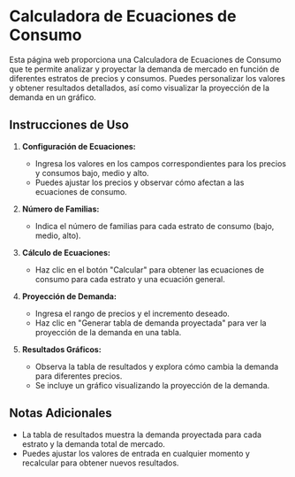 
# Calculadora de Ecuaciones de Consumo

Esta página web proporciona una Calculadora de Ecuaciones de Consumo que te permite analizar y proyectar la demanda de mercado en función de diferentes estratos de precios y consumos. Puedes personalizar los valores y obtener resultados detallados, así como visualizar la proyección de la demanda en un gráfico.

## Instrucciones de Uso

1. **Configuración de Ecuaciones:**
   - Ingresa los valores en los campos correspondientes para los precios y consumos bajo, medio y alto.
   - Puedes ajustar los precios y observar cómo afectan a las ecuaciones de consumo.

2. **Número de Familias:**
   - Indica el número de familias para cada estrato de consumo (bajo, medio, alto).

3. **Cálculo de Ecuaciones:**
   - Haz clic en el botón "Calcular" para obtener las ecuaciones de consumo para cada estrato y una ecuación general.

4. **Proyección de Demanda:**
   - Ingresa el rango de precios y el incremento deseado.
   - Haz clic en "Generar tabla de demanda proyectada" para ver la proyección de la demanda en una tabla.

5. **Resultados Gráficos:**
   - Observa la tabla de resultados y explora cómo cambia la demanda para diferentes precios.
   - Se incluye un gráfico visualizando la proyección de la demanda.

## Notas Adicionales

- La tabla de resultados muestra la demanda proyectada para cada estrato y la demanda total de mercado.
- Puedes ajustar los valores de entrada en cualquier momento y recalcular para obtener nuevos resultados.
